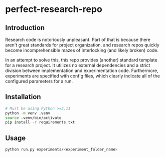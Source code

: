 # perfect-research-repo

## Introduction

Research code is notoriously unpleasant. Part of that is because there aren't great standards for project organization, and research repos quickly become incomprehensible mazes of interlocking (and likely broken) code.

In an attempt to solve this, this repo provides (another) standard template for a research project. It utilizes no external dependencies and a strict division between implementation and experimentation code. Furthermore, experiments are specified with config files, which clearly indicate all of the configured parameters for a run.

## Installation

```bash
# Must be using Python >=3.11
python -m venv .venv
source .venv/bin/activate
pip install -r requirements.txt
```

## Usage

```bash
python run.py experiments/<experiment_folder_name>
```
